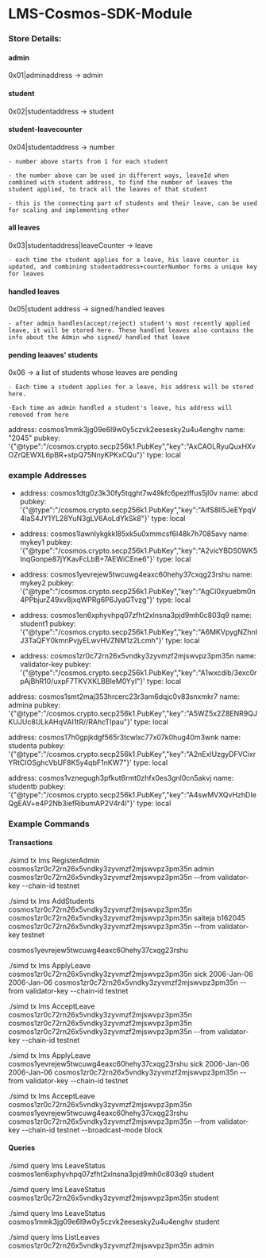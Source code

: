 # LMS-Cosmos-SDK-Module

### Store Details:


#### admin
 0x01|adminaddress -> admin

#### student
 0x02|studentaddress -> student


#### student-leavecounter
0x04|studentaddress -> number
    
    - number above starts from 1 for each student

    - the number above can be used in different ways, leaveId when combined with student address, to find the number of leaves the student applied, to track all the leaves of that student

    - this is the connecting part of students and their leave, can be used for scaling and implementing other 

#### all leaves
0x03|studentaddress|leaveCounter -> leave
    
    - each time the student applies for a leave, his leave counter is updated, and combining studentaddress+counterNumber forms a unique key for leaves


#### handled leaves
0x05|student address -> signed/handled leaves

    - after admin handles(accept/reject) student's most recently applied leave, it will be stored here. These handled leaves also contains the info about the Admin who signed/ handled that leave

#### pending leaaves' students
0x06 -> a list of students whose leaves are pending

    - Each time a student applies for a leave, his address will be stored here.

    -Each time an admin handled a student's leave, his address will removed from here 


address: cosmos1mmk3jg09e6l9w0y5czvk2eesesky2u4u4enghv
  name: "2045"
  pubkey: '{"@type":"/cosmos.crypto.secp256k1.PubKey","key":"AxCAOLRyuQuxHXvOZrQEWXL6pBR+stpQ75NnyKPKxCQu"}'
  type: local


### example Addresses

- address: cosmos1dtg0z3k30fy5tqght7w49kfc6pezlffus5jl0v
  name: abcd
  pubkey: '{"@type":"/cosmos.crypto.secp256k1.PubKey","key":"AifS8Il5JeEYpqV4IaS4JY1YL28YuN3gLV6AoLdYkSk8"}'
  type: local


- address: cosmos1lawnlykgkkl85xk5u0xmmcsf6l48k7h7085avy
  name: mykey1
  pubkey: '{"@type":"/cosmos.crypto.secp256k1.PubKey","key":"A2vicYBDS0WK5InqGonpe87jYKavFcLbB+7AEWiCEne6"}'
  type: local


- address: cosmos1yevrejew5twcuwg4eaxc60hehy37cxqg23rshu
  name: mykey2
  pubkey: '{"@type":"/cosmos.crypto.secp256k1.PubKey","key":"AgCi0xyuebm0n4PPbjurZ49xv8jxqWPRg6P6JyaGTvzg"}'
  type: local


- address: cosmos1en6xphyvhpq07zfht2xlnsna3pjd9mh0c803q9
  name: student1
  pubkey: '{"@type":"/cosmos.crypto.secp256k1.PubKey","key":"A6MKVpygNZhnIJ3TaQFY0kmnPvjyELwvHVZNM1z2Lcmh"}'
  type: local


- address: cosmos1zr0c72rn26x5vndky3zyvmzf2mjswvpz3pm35n
  name: validator-key
  pubkey: '{"@type":"/cosmos.crypto.secp256k1.PubKey","key":"A1wxcdib/3exc0rpAjBhR10/uxpF7TKVXKLBBleM0YyI"}'
  type: local

address: cosmos1smt2maj353hrcerc23r3am6dqjc0v83snxmkr7
  name: admina
  pubkey: '{"@type":"/cosmos.crypto.secp256k1.PubKey","key":"A5WZ5x2Z8ENR9QJKUJUc8ULkAHqVAI1tR//RAhcTIpau"}'
  type: local

  address: cosmos17h0gpjkdgf565r3tcwlxc77x07k0hug40m3wnk
  name: studenta
  pubkey: '{"@type":"/cosmos.crypto.secp256k1.PubKey","key":"A2nExIUzgyDFVCixrYRtCIOSghcVbUF8K5y4qbF1nKW7"}'
  type: local

  address: cosmos1vznegugh3pfkut6rmt0zhfx0es3gnl0cn5akvj
  name: studentb
  pubkey: '{"@type":"/cosmos.crypto.secp256k1.PubKey","key":"A4swMVXQvHzhDIeQgEAV+e4P2Nb3iefRibumAP2V4r4l"}'
  type: local



### Example Commands

#### Transactions

./simd tx lms RegisterAdmin cosmos1zr0c72rn26x5vndky3zyvmzf2mjswvpz3pm35n admin cosmos1zr0c72rn26x5vndky3zyvmzf2mjswvpz3pm35n --from validator-key --chain-id testnet


./simd tx lms AddStudents cosmos1zr0c72rn26x5vndky3zyvmzf2mjswvpz3pm35n cosmos1zr0c72rn26x5vndky3zyvmzf2mjswvpz3pm35n saiteja b162045 cosmos1zr0c72rn26x5vndky3zyvmzf2mjswvpz3pm35n --from validator-key testnet

cosmos1yevrejew5twcuwg4eaxc60hehy37cxqg23rshu

./simd tx lms ApplyLeave cosmos1zr0c72rn26x5vndky3zyvmzf2mjswvpz3pm35n sick 2006-Jan-06 2006-Jan-06 cosmos1zr0c72rn26x5vndky3zyvmzf2mjswvpz3pm35n --from validator-key --chain-id testnet

./simd tx lms AcceptLeave cosmos1zr0c72rn26x5vndky3zyvmzf2mjswvpz3pm35n cosmos1zr0c72rn26x5vndky3zyvmzf2mjswvpz3pm35n  cosmos1zr0c72rn26x5vndky3zyvmzf2mjswvpz3pm35n --from validator-key --chain-id testnet

./simd tx lms ApplyLeave cosmos1yevrejew5twcuwg4eaxc60hehy37cxqg23rshu sick 2006-Jan-06 2006-Jan-06 cosmos1zr0c72rn26x5vndky3zyvmzf2mjswvpz3pm35n --from validator-key --chain-id testnet

./simd tx lms AcceptLeave cosmos1zr0c72rn26x5vndky3zyvmzf2mjswvpz3pm35n cosmos1yevrejew5twcuwg4eaxc60hehy37cxqg23rshu  cosmos1zr0c72rn26x5vndky3zyvmzf2mjswvpz3pm35n --from validator-key --chain-id testnet --broadcast-mode block




#### Queries

./simd query lms LeaveStatus cosmos1en6xphyvhpq07zfht2xlnsna3pjd9mh0c803q9 student


 ./simd query lms LeaveStatus cosmos1zr0c72rn26x5vndky3zyvmzf2mjswvpz3pm35n student

 ./simd query lms LeaveStatus cosmos1mmk3jg09e6l9w0y5czvk2eesesky2u4u4enghv student

 ./simd query lms ListLeaves cosmos1zr0c72rn26x5vndky3zyvmzf2mjswvpz3pm35n admin